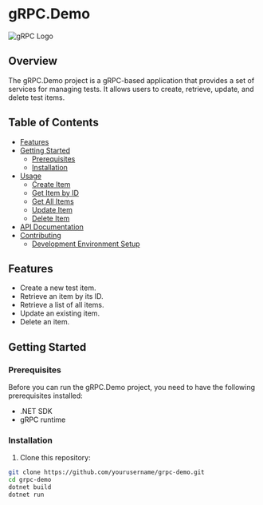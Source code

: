 # gRPC.Demo

![gRPC Logo](https://grpc.io/img/logos/grpc-icon-color.png)

## Overview

The gRPC.Demo project is a gRPC-based application that provides a set of services for managing tests. It allows users to create, retrieve, update, and delete test items.

## Table of Contents
- [Features](#features)
- [Getting Started](#getting-started)
  - [Prerequisites](#prerequisites)
  - [Installation](#installation)
- [Usage](#usage)
  - [Create Item](#create-item)
  - [Get Item by ID](#get-item-by-id)
  - [Get All Items](#get-all-items)
  - [Update Item](#update-item)
  - [Delete Item](#delete-item)
- [API Documentation](#api-documentation)
- [Contributing](#contributing)
  - [Development Environment Setup](#development-environment-setup)

## Features

- Create a new test item.
- Retrieve an item by its ID.
- Retrieve a list of all items.
- Update an existing item.
- Delete an item.

## Getting Started

### Prerequisites

Before you can run the gRPC.Demo project, you need to have the following prerequisites installed:

- .NET SDK
- gRPC runtime

### Installation

1. Clone this repository:

```bash
git clone https://github.com/yourusername/grpc-demo.git
cd grpc-demo
dotnet build
dotnet run

